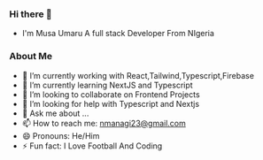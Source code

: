 ### Hi there 👋
- I'm Musa Umaru A full stack Developer From NIgeria

### About Me
- 🔭 I’m currently working with React,Tailwind,Typescript,Firebase
- 🌱 I’m currently learning NextJS and Typescript
- 👯 I’m looking to collaborate on Frontend Projects
- 🤔 I’m looking for help with Typescript and Nextjs
- 💬 Ask me about ...
- 📫 How to reach me: nmanagi23@gmail.com
- 😄 Pronouns: He/Him
- ⚡ Fun fact: I Love Football And Coding

